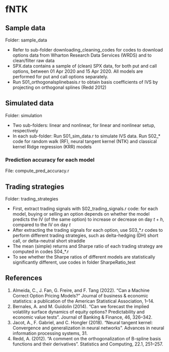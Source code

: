 # fNTK

## Sample data
Folder: sample_data 
* Refer to sub-folder downloading_cleaning_codes for codes to download options data from Wharton Research Data Services (WRDS) and to clean/filter raw data
* SPX.data contains a sample of (clean) SPX data, for both put and call options, between 01 Apr 2020 and 15 Apr 2020. All models are performed for put and call options separately.
* Run S01_orthogonalsplinebasis.r to obtain basis coefficients of IVS by projecting on orthogonal splines (Redd 2012)

## Simulated data
Folder: simulation
* Two sub-folders: linear and nonlinear, for linear and nonlinear setup, respectively
* In each sub-folder: Run S01_sim_data.r to simulate IVS data. Run S02_* code for random walk (RF), neural tangent kernel (NTK) and classical kernel Ridge regression (KRR) models

### Prediction accuracy for each model
File: compute_pred_accuracy.r


## Trading strategies
Folder: trading_strategies
* First, extract trading signals with S02_trading_signals.r code: for each model, buying or selling an option depends on whether the model predicts the IV (of the same option) to increase or decrease on day $t+h$, compared to the IV on day $t$
* After extracting the trading signals for each option, use S03_*.r codes to perform different trading strategies, such as delta-hedging (DH) short call, or delta-neutral short straddle
* The mean (simple) returns and Sharpe ratio of each trading strategy are computed in codes S04_*.r
* To see whether the Sharpe ratios of different models are statistically significantly different, use codes in folder SharpeRatio_test


## References
1. Almeida, C., J. Fan, G. Freire, and F. Tang (2022). “Can a Machine Correct Option Pricing Models?” Journal of business & economic statistics: a publication of the American Statistical Association, 1–14.
2. Bernales, A. and M. Guidolin (2014). “Can we forecast the implied volatility surface dynamics of equity options? Predictability and economic value tests”. Journal of Banking & Finance, 46, 326–342.
3. Jacot, A., F. Gabriel, and C. Hongler (2018). “Neural tangent kernel: Convergence and generalization in neural networks”. Advances in neural information processing systems, 31.
4. Redd, A. (2012). “A comment on the orthogonalization of B-spline basis functions and their derivatives”. Statistics and Computing, 22.1, 251–257.
